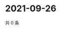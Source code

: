 # 2021-09-26

共 0 条

<!-- BEGIN -->
<!-- 最后更新时间 Sun Sep 26 2021 22:16:03 GMT+0800 (China Standard Time) -->

<!-- END -->
